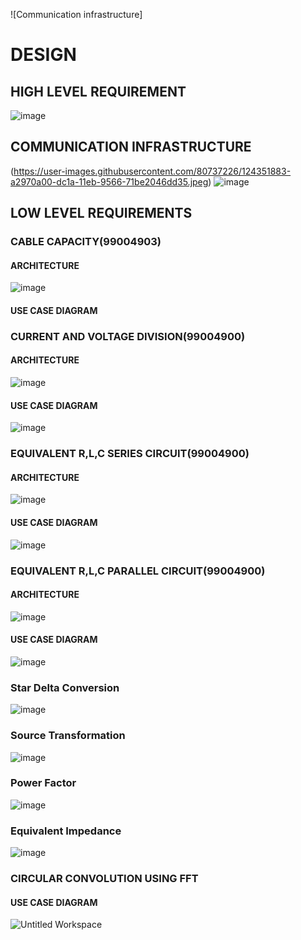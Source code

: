 ![Communication infrastructure]
# DESIGN


## HIGH LEVEL REQUIREMENT
![image](https://user-images.githubusercontent.com/80807460/124340715-c3d50780-dbd4-11eb-93e1-31572729eab1.png)






## COMMUNICATION INFRASTRUCTURE
(https://user-images.githubusercontent.com/80737226/124351883-a2970a00-dc1a-11eb-9566-71be2046dd35.jpeg)
![image](https://user-images.githubusercontent.com/80807460/124281881-cfd6b000-db67-11eb-82f6-ce9cc555586d.png)





## LOW LEVEL REQUIREMENTS
### CABLE CAPACITY(99004903)
#### ARCHITECTURE
![image](https://user-images.githubusercontent.com/80807460/124281821-c3525780-db67-11eb-8a45-65a55160577b.png)
#### USE CASE DIAGRAM


### CURRENT AND VOLTAGE DIVISION(99004900)
#### ARCHITECTURE
![image](https://github.com/GENESIS2021Q1/sdlc2-team-1/blob/main/6_Images_and_Videos/Current%20Voltage%20Flowchart.png)
#### USE CASE DIAGRAM
![image](https://github.com/GENESIS2021Q1/sdlc2-team-1/blob/main/6_Images_and_Videos/Current%20Voltage.png)

### EQUIVALENT R,L,C SERIES CIRCUIT(99004900)
#### ARCHITECTURE
![image](https://github.com/GENESIS2021Q1/sdlc2-team-1/blob/main/6_Images_and_Videos/Series%20Flowchart.png)
#### USE CASE DIAGRAM
![image](https://github.com/GENESIS2021Q1/sdlc2-team-1/blob/main/6_Images_and_Videos/Series%20UML.png)

### EQUIVALENT R,L,C PARALLEL CIRCUIT(99004900)
#### ARCHITECTURE
![image](https://github.com/GENESIS2021Q1/sdlc2-team-1/blob/main/6_Images_and_Videos/Parallel%20Flowchart.png)
#### USE CASE DIAGRAM
![image](https://github.com/GENESIS2021Q1/sdlc2-team-1/blob/main/6_Images_and_Videos/Parallel%20UML.png)

### Star Delta Conversion
![image](https://github.com/GENESIS2021Q1/sdlc2-team-1/blob/main/6_Images_and_Videos/Star%20Delta%20%20uml%20diagram.jpg)

### Source Transformation
![image](https://github.com/GENESIS2021Q1/sdlc2-team-1/blob/main/6_Images_and_Videos/Source%20transformation%20uml.jpg)

### Power Factor
![image](https://github.com/GENESIS2021Q1/sdlc2-team-1/blob/main/6_Images_and_Videos/powefactor%20uml.jpg)

### Equivalent Impedance
![image](https://github.com/GENESIS2021Q1/sdlc2-team-1/blob/main/6_Images_and_Videos/eqv%20impedance.jpg)

### CIRCULAR CONVOLUTION USING FFT
#### USE CASE DIAGRAM
![Untitled Workspace](https://user-images.githubusercontent.com/80444408/124343747-96478880-dbeb-11eb-9dfb-680199363ee9.png)











